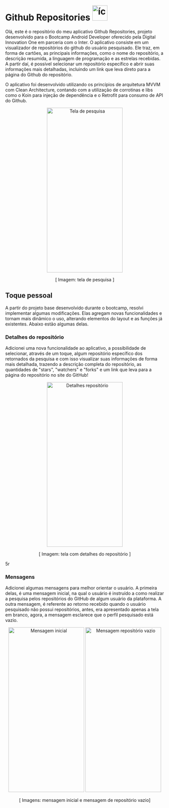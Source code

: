 # Github Repositories <img src="https://github.com/alisonViana/app-repositories-bootcampInter/blob/master/images/icon.png" alt="ícone" width="48" height="48" />

Olá, este é o repositório do meu aplicativo Github Repositories, projeto desenvolvido para o Bootcamp Android Developer oferecido pela Digital Innovation One em parceria com o Inter. O aplicativo consiste em um visualizador de repositórios do github do usuário pesquisado. Ele traz, em forma de cartões, as principais informações, como o nome do repositório, a descrição resumida, a linguagem de programação e as estrelas recebidas. A partir daí, é possível selecionar um repositório específico e abrir suas informações mais detalhadas, incluindo um link que leva direto para a página do Github do repositório. 

O aplicativo foi desenvolvido utilizando os princípios de arquitetura MVVM com Clean Architecture, contando com a utilização de corrotinas e libs como o Koin para injeção de dependência e o Retrofit para consumo de API do Github.



<p align="center"> 
     <img src="https://github.com/alisonViana/app-repositories-bootcampInter/blob/master/images/search.png" alt="Tela de pesquisa" width="240" height="520" />
</p>

<p align="center">
     [ Imagem: tela de pesquisa ]
</p>



## Toque pessoal

A partir do projeto base desenvolvido durante o bootcamp, resolvi implementar algumas modificações. Elas agregam novas funcionalidades e tornam mais dinâmico o uso, alterando elementos do layout e as funções já existentes. Abaixo estão algumas delas.



### Detalhes do repositório

Adicionei uma nova funcionalidade ao aplicativo, a possibilidade de selecionar, através de um toque, algum repositório específico dos retornados da pesquisa e com isso visualizar suas informações de forma mais detalhada, trazendo a descrição completa do repositório, as quantidades de "stars", "watchers" e "forks" e um link que leva para a página do repositório no site do GitHub!



<p align="center"> 
     <img src="https://github.com/alisonViana/app-repositories-bootcampInter/blob/master/images/repo_detail.png" alt="Detalhes repositório" width="240" height="520" />
</p>

<p align="center">
     [ Imagem: tela com detalhes do repositório ]
</p>


5r
### Mensagens

Adicionei algumas mensagens para melhor orientar o usuário. A primeira delas, é uma mensagem inicial, na qual o usuário é instruído a como realizar a pesquisa pelos repositórios do GitHub de algum usuário da plataforma. A outra mensagem, é referente ao retorno recebido quando o usuário pesquisado não possui repositórios, antes, era apresentado apenas a tela em branco, agora, a mensagem esclarece que o perfil pesquisado está vazio. 

<p align="center"> 
     <img src="https://github.com/alisonViana/app-repositories-bootcampInter/blob/master/images/initial_message.png" alt="Mensagem inicial" width="240" height="520" />
     <img src="https://github.com/alisonViana/app-repositories-bootcampInter/blob/master/images/empty_repo_message.png" alt="Mensagem repositório vazio" width="240" height="520" /> 
</p>

<p align="center">
     [ Imagens: mensagem inicial e mensagem de repositório vazio]
</p>